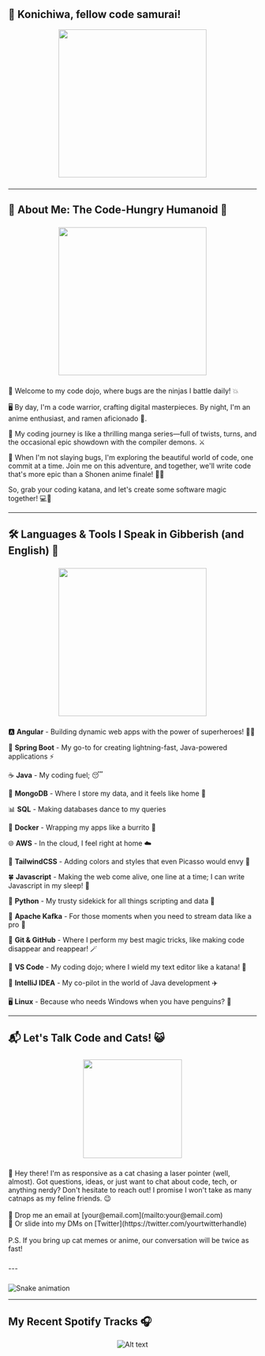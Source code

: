 ## 👋 Konichiwa, fellow code samurai!

<div align="center">
  <img height="300" src="https://media.tenor.com/w1X8EWtlYnMAAAAC/gojo-satoru-jujutsu-kaisen.gif"  />
</div>

###
---

<h2 align="left">🤖 About Me: The Code-Hungry Humanoid 🍔</h2>

###

<div align="center">
  <img height="300" src="https://media.tenor.com/KPbygu6vdiEAAAAC/one-piece-alabasta.gif"  />
</div>

###

🍣 Welcome to my code dojo, where bugs are the ninjas I battle daily! 💥

🖥️ By day, I'm a code warrior, crafting digital masterpieces. By night, I'm an anime enthusiast, and ramen aficionado 🍜.

🚀 My coding journey is like a thrilling manga series—full of twists, turns, and the occasional epic showdown with the compiler demons. ⚔️

🌸 When I'm not slaying bugs, I'm exploring the beautiful world of code, one commit at a time. Join me on this adventure, and together, we'll write code that's more epic than a Shonen anime finale! 🚀✨

So, grab your coding katana, and let's create some software magic together! 💻🔮

---

###

<h2 align="left">🛠️ Languages & Tools I Speak in Gibberish (and English) 🤪</h2>

###

<div align="center">
  <img height="300" src="https://37.media.tumblr.com/tumblr_m56kd7Zdhg1rqfhi2o1_500.gif"  />
</div>

###

🅰️ <b>Angular</b> - Building dynamic web apps with the power of superheroes! 🦸‍♂️

🚀 <b>Spring Boot</b> - My go-to for creating lightning-fast, Java-powered applications ⚡

☕ <b>Java</b> - My coding fuel; 😴

🍃 <b>MongoDB</b> - Where I store my data, and it feels like home 🏡

📊 <b>SQL</b> - Making databases dance to my queries

🐳 <b>Docker</b> - Wrapping my apps like a burrito 🌯

🌐 <b>AWS</b> - In the cloud, I feel right at home ☁️

🎨 <b>TailwindCSS</b> - Adding colors and styles that even Picasso would envy 🎨

🍀 <b>Javascript</b> - Making the web come alive, one line at a time; I can write Javascript in my sleep! 💫

🐍 <b>Python</b> - My trusty sidekick for all things scripting and data 🐍

🐘 <b>Apache Kafka</b> - For those moments when you need to stream data like a pro 🌊

🧙 <b>Git & GitHub</b> - Where I perform my best magic tricks, like making code disappear and reappear! 🪄

🔨 <b>VS Code</b> - My coding dojo; where I wield my text editor like a katana! 🥋

🚀 <b>IntelliJ IDEA</b> - My co-pilot in the world of Java development ✈️

🖥️ <b>Linux</b> - Because who needs Windows when you have penguins? 🐧

---
###

<h2 align="left">📬 Let's Talk Code and Cats! 😺</h2>

###

<div align="center">
  <img height="200" src="https://media.tenor.com/x4-Ccy77vWcAAAAC/tom-and-jerry-tom.gif"  />
</div>

###

<p align="left">👋 Hey there! I'm as responsive as a cat chasing a laser pointer (well, almost). Got questions, ideas, or just want to chat about code, tech, or anything nerdy? Don't hesitate to reach out! I promise I won't take as many catnaps as my feline friends. 😉<br><br>📧 Drop me an email at [your@email.com](mailto:your@email.com)  <br>💬 Or slide into my DMs on [Twitter](https://twitter.com/yourtwitterhandle)<br><br>P.S. If you bring up cat memes or anime, our conversation will be twice as fast!</p>

###

<p align="left"></p>
---

###

<img src="https://raw.githubusercontent.com/Yogeshp0012/Yogeshp0012/output/snake.svg" alt="Snake animation" />

---
###

## My Recent Spotify Tracks 🎧


<div align="center">

![Alt text](https://spotify-recently-played-readme.vercel.app/api?user=31nifgeiq7fvmsr4rmsy77xcqhje&unique={true|1|on|yes})

</div>
